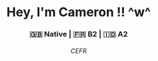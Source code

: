<h1 align="center">
  Hey, I'm Cameron !! ^w^
</h1>
<h3 align="center">
  🇬🇧 Native | 🇫🇷 B2 | 🇮🇩 A2
</h3>
<h6 align="center">
  CEFR
</h6>
